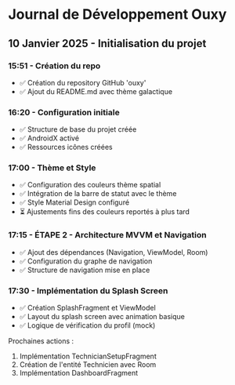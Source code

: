 # Journal de Développement Ouxy

## 10 Janvier 2025 - Initialisation du projet

### 15:51 - Création du repo
- ✅ Création du repository GitHub 'ouxy'
- ✅ Ajout du README.md avec thème galactique

### 16:20 - Configuration initiale
- ✅ Structure de base du projet créée
- ✅ AndroidX activé
- ✅ Ressources icônes créées

### 17:00 - Thème et Style
- ✅ Configuration des couleurs thème spatial
- ✅ Intégration de la barre de statut avec le thème
- ✅ Style Material Design configuré
- ⏳ Ajustements fins des couleurs reportés à plus tard

### 17:15 - ÉTAPE 2 - Architecture MVVM et Navigation
- ✅ Ajout des dépendances (Navigation, ViewModel, Room)
- ✅ Configuration du graphe de navigation
- ✅ Structure de navigation mise en place

### 17:30 - Implémentation du Splash Screen
- ✅ Création SplashFragment et ViewModel
- ✅ Layout du splash screen avec animation basique
- ✅ Logique de vérification du profil (mock)

Prochaines actions :
1. Implémentation TechnicianSetupFragment
2. Création de l'entité Technicien avec Room
3. Implémentation DashboardFragment